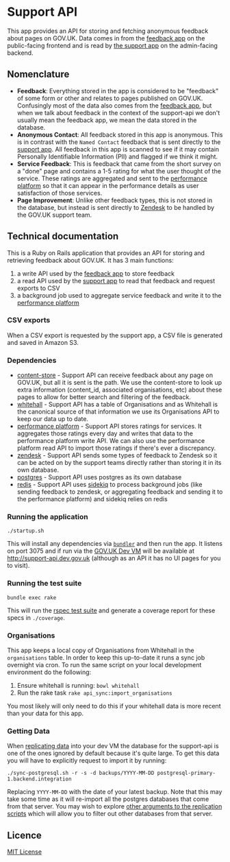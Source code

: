 # Support API

This app provides an API for storing and fetching anonymous feedback about pages on GOV.UK.  Data
comes in from the [feedback app][feedback] on the public-facing frontend and is read by [the
support app][support] on the admin-facing backend.

## Nomenclature

- **Feedback**: Everything stored in the app is considered to be "feedback" of some form or other and
  relates to pages published on GOV.UK.  Confusingly most of the data also comes from the [feedback
  app][feedback], but when we talk about feedback in the context of the support-api we don't usually
  mean the feedback app, we mean the data stored in the database.
- **Anonymous Contact**: All feedback stored in this app is anonymous.  This is in contrast with the
  `Named Contact` feedback that is sent directly to the [support app][support].  All feedback in this
  app is scanned to see if it may contain Personally Identifiable Information (PII) and flagged if we
  think it might.
- **Service Feedback**: This is feedback that came from the short survey on a "done" page and contains
  a 1-5 rating for what the user thought of the service.  These ratings are aggregated and sent to the
  [performance platform][performance-platform] so that it can appear in the performance details as
  user satisfaction of those services.
- **Page Improvement**: Unlike other feedback types, this is not stored in the database, but instead
  is sent directly to [Zendesk][zendesk] to be handled by the GOV.UK support team.

## Technical documentation

This is a Ruby on Rails application that provides an API for storing and retrieving feedback about GOV.UK.
It has 3 main functions:

1. a write API used by the [feedback app][feedback] to store feedback
2. a read API used by the [support app][support] to read that feedback and request exports to CSV
3. a background job used to aggregate service feedback and write it to the [performance
   platform][performance-platform]

### CSV exports
When a CSV export is requested by the support app, a CSV file is generated and saved in Amazon S3.

### Dependencies

- [content-store](https://github.com/alphagov/content-store) - Support API can receive feedback about any
  page on GOV.UK, but all it is sent is the path.  We use the content-store to look up extra information
  (content_id, associated organisations, etc) about these pages to allow for better search and filtering
  of the feedback.
- [whitehall](https://github.com/alphagov/whitehall) - Support API has a table of Organisations and as
  Whitehall is the canonical source of that information we use its Organisations API to keep our data up
  to date.
- [performance platform][performance-platform] - Support API stores ratings for services.
  It aggregates those ratings every day and writes that data to the performance platform write API.  We
  can also use the performance platform read API to import those ratings if there's ever a discrepancy.
- [zendesk][zendesk] - Support API sends some types of feedback to Zendesk so it can be
  acted on by the support teams directly rather than storing it in its own database.
- [postgres](https://www.postgresql.org) - Support API uses postgres as its own database
- [redis](https://redis.io/) - Support API uses [sidekiq](https://github.com/mperham/sidekiq) to process
  background jobs (like sending feedback to zendesk, or aggregating feedback and sending it to the
  performance platform) and sidekiq relies on redis

### Running the application

`./startup.sh`

This will install any dependencies via [`bundler`](https://bundler.io) and then run the app.  It listens on
port 3075 and if run via the [GOV.UK Dev VM](https://docs.publishing.service.gov.uk/manual/get-started.html)
will be available at http://support-api.dev.gov.uk (although as an API it has no UI pages for you to visit).

### Running the test suite

`bundle exec rake`

This will run the [rspec test suite](spec) and generate a coverage report for these specs in `./coverage`.

### Organisations

This app keeps a local copy of Organisations from Whitehall in the `organisations` table. In order
to keep this up-to-date it runs a sync job overnight via cron.  To run the same script on your local
development environment do the following:

1. Ensure whitehall is running: `bowl whitehall`
2. Run the rake task `rake api_sync:import_organisations`

You most likely will only need to do this if your whitehall data is more recent than your data for
this app.

### Getting Data

When [replicating data](https://docs.publishing.service.gov.uk/manual/replicate-app-data-locally.html) into
your dev VM the database for the support-api is one of the ones ignored by default because it's quite large.
To get this data you will have to explicitly request to import it by running:

`./sync-postgresql.sh -r -s -d backups/YYYY-MM-DD postgresql-primary-1.backend.integration`

Replacing `YYYY-MM-DD` with the date of your latest backup.  Note that this may take some time as it will
re-import all the postgres databases that come from that server.  You may wish to explore [other arguments
to the replication scripts](https://github.com/alphagov/govuk-puppet/blob/master/development-vm/replication/common-args.sh)
which will allow you to filter out other databases from that server.

## Licence

[MIT License](LICENCE)

[feedback]: https://github.com/alphagov/feedback
[support]: https://github.com/alphagov/support
[performance-platform]: https://github.com/alphagov/backdrop
[zendesk]: https://govuk.zendesk.com
